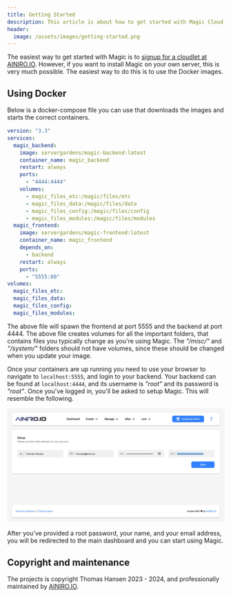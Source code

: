 ```yaml
---
title: Getting Started
description: This article is about how to get started with Magic Cloud using Docker, and start leveraging its Low-Code and No-Code features in your own systems
header:
  image: /assets/images/getting-started.png
---
```


The easiest way to get started with Magic is to [signup for a cloudlet at AINIRO.IO](https://ainiro.io). However, if you want to install Magic on your own server, this is very much possible. The easiest way to do this is to use the Docker images.

## Using Docker

Below is a docker-compose file you can use that downloads the images and starts the correct containers.

```yaml
version: "3.3"
services:
  magic_backend:
    image: servergardens/magic-backend:latest
    container_name: magic_backend
    restart: always
    ports:
      - "4444:4444"
    volumes:
      - magic_files_etc:/magic/files/etc
      - magic_files_data:/magic/files/data
      - magic_files_config:/magic/files/config
      - magic_files_modules:/magic/files/modules
  magic_frontend:
    image: servergardens/magic-frontend:latest
    container_name: magic_frontend
    depends_on:
      - backend
    restart: always
    ports:
      - "5555:80"
volumes:
  magic_files_etc:
  magic_files_data:
  magic_files_config:
  magic_files_modules:
```

The above file will spawn the frontend at port 5555 and the backend at port 4444. The above file creates volumes for all the important folders, that contains files you typically change as you're using Magic. The _"/misc/"_ and _"/system/"_ folders should not have volumes, since these should be changed when you update your image.

Once your containers are up running you need to use your browser to navigate to `localhost:5555`, and login to your backend. Your backend can be found at `localhost:4444`, and its username is _"root"_ and its password is _"root"_. Once you've logged in, you'll be asked to setup Magic. This will resemble the following.

![Initially configuring Magic](/images/setup-magic.jpeg)

After you've provided a root password, your name, and your email address, you will be redirected to the main dashboard and you can start using Magic.

## Copyright and maintenance

The projects is copyright Thomas Hansen 2023 - 2024, and professionally maintained by [AINIRO.IO](https://ainiro.io).
